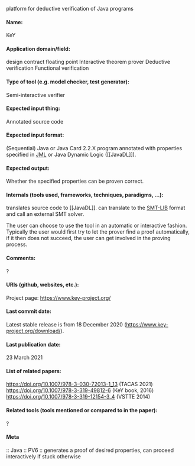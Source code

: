 platform for deductive verification of Java programs

#### Name:
KeY

#### Application domain/field:
design contract
floating point
Interactive theorem prover
Deductive verification
Functional verification

#### Type of tool (e.g. model checker, test generator): 
Semi-interactive verifier

#### Expected input thing:
Annotated source code

#### Expected input format:
(Sequential) Java or Java Card 2.2.X program annotated with properties specified in [JML](../../Formats/JML.md) or Java Dynamic Logic ([[JavaDL]]).

#### Expected output:
Whether the specified properties can be proven  correct.

#### Internals (tools used, frameworks, techniques, paradigms, ...):
translates source code to [[JavaDL]].
can translate to the [SMT-LIB](../../Formats/SMT-LIB.md) format and call an external SMT solver.

The user can choose to use the tool in an automatic or interactive fashion. Typically the user would first try to let the prover find a proof automatically, if it then does not succeed, the user can get involved in the proving process.

#### Comments:
?

#### URIs (github, websites, etc.):
Project page: https://www.key-project.org/

#### Last commit date:
Latest stable release is from 18 December 2020 (https://www.key-project.org/download/).

#### Last publication date:
23 March 2021

#### List of related papers:
https://doi.org/10.1007/978-3-030-72013-1_13 (TACAS 2021)
https://doi.org/10.1007/978-3-319-49812-6 (KeY book, 2016)
https://doi.org/10.1007/978-3-319-12154-3_4 (VSTTE 2014)

#### Related tools (tools mentioned or compared to in the paper):
?

#### Meta
:: Java
:: PV6 :: generates a proof of desired properties, can proceed interactively if stuck otherwise
